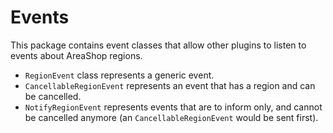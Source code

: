 # Events

This package contains event classes that allow other plugins to listen to events about AreaShop regions.

* `RegionEvent` class represents a generic event.
* `CancellableRegionEvent` represents an event that has a region and can be cancelled.
* `NotifyRegionEvent` represents events that are to inform only, and cannot be cancelled anymore (an `CancellableRegionEvent` would be sent first).
